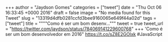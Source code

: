 
+++
author = "Jaydson Gomes"
categories = ["tweet"]
date = "Thu Oct 06 16:33:45 +0000 2016"
draft = false
image = "No media found for this Tweet"
slug = "13319d4dfb0281ccfd3bee9160065e649f44a02d"
tags = ["tweet"]
title = """"Como é ser um bom desenv..."""
tweet = true
tweet_url = "https://twitter.com/jaydson/status/784069141229600768"
+++
'Como é ser um bom desenvolvedor em 2016" https://t.co/sZ8E2GOlxk #JavaScript
